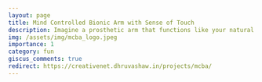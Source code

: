 ```yaml
---
layout: page
title: Mind Controlled Bionic Arm with Sense of Touch
description: Imagine a prosthetic arm that functions like your natural arm. You wear a headband, and with the thought process, the working signal from mind connects to the prosthetic about moving the arm, it responds accordingly—just like your real arm!
img: /assets/img/mcba_logo.jpeg
importance: 1
category: fun
giscus_comments: true
redirect: https://creativenet.dhruvashaw.in/projects/mcba/
---
```

